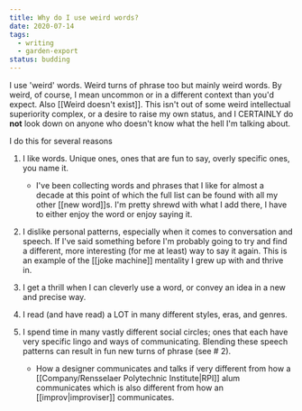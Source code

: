 ```yaml
---
title: Why do I use weird words?
date: 2020-07-14
tags:
  - writing
  - garden-export
status: budding
---
```



 I use 'weird' words. Weird turns of phrase too but mainly weird words. By weird, of course, I mean uncommon or in a different context than you'd expect. Also [[Weird doesn't exist]]. This isn't out of some weird intellectual superiority complex, or a desire to raise my own status, and I  CERTAINLY do **not** look down on anyone who doesn't know what the hell I'm talking about. 

 I do this for several reasons

1.  I like words. Unique ones, ones that are fun to say, overly specific ones, you name it.


    - I've been collecting words and phrases that I like for almost a decade at this point of which the full list can be found with all my other [[new word]]s. I'm pretty shrewd with what I add there, I have to either enjoy the word or enjoy saying it. 


2.  I dislike personal patterns, especially when it comes to conversation and speech. If I've said something before I'm probably going to try and find a different, more interesting (for me at least) way to say it again. This is an example of the [[joke machine]] mentality I grew up with and thrive in.

3.  I get a thrill when I can cleverly use a word, or convey an idea in a new and precise way.

4.  I read (and have read) a LOT in many different styles, eras, and genres.

5.  I spend time in many vastly different social circles; ones that each have very specific lingo and ways of communicating.  Blending these speech patterns can result in fun new turns of phrase (see # 2).
    - How a designer communicates and talks if very different from how a [[Company/Rensselaer Polytechnic Institute|RPI]] alum communicates which is also different from how an [[improv|improviser]] communicates.